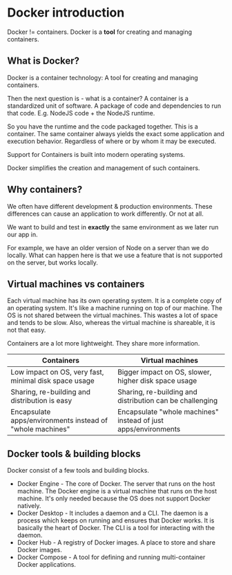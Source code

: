 # Docker introduction

Docker != containers. Docker is a **tool** for creating and managing containers.

## What is Docker?
Docker is a container technology: A tool for creating and managing containers.

Then the next question is - what is a container? A container is a standardized unit of software.
A package of code and dependencies to run that code. E.g. NodeJS code + the NodeJS runtime.

So you have the runtime and the code packaged together. This is a container.
The same container always yields the exact some application and execution behavior.
Regardless of where or by whom it may be executed.

Support for Containers is built into modern operating systems.

Docker simplifies the creation and management of such containers.

## Why containers?
We often have different development & production environments.
These differences can cause an application to work differently. Or not at all.

We want to build and test in **exactly** the same environment as we later run our app in.

For example, we have an older version of Node on a server than we do locally. 
What can happen here is that we use a feature that is not supported on the server, but works locally.

## Virtual machines vs containers
Each virtual machine has its own operating system.
It is a complete copy of an operating system.
It's like a machine running on top of our machine.
The OS is not shared between the virtual machines.
This wastes a lot of space and tends to be slow.
Also, whereas the virtual machine is shareable, it is not that easy.

Containers are a lot more lightweight. They share more information.

| Containers                                                | Virtual machines                                               |
|-----------------------------------------------------------|----------------------------------------------------------------|
| Low impact on OS, very fast, minimal disk space usage     | Bigger impact on OS, slower, higher disk space usage           |
| Sharing, re-building and distribution is easy             | Sharing, re-building and distribution can be challenging       |
| Encapsulate apps/environments instead of "whole machines" | Encapsulate "whole machines" instead of just apps/environments |

## Docker tools & building blocks

Docker consist of a few tools and building blocks.
* Docker Engine - The core of Docker. The server that runs on the host machine.
The Docker engine is a virtual machine that runs on the host machine. 
It's only needed because the OS does not support Docker natively.
* Docker Desktop - It includes a daemon and a CLI. 
The daemon is a process which keeps on running and ensures that Docker works.
It is basically the heart of Docker. The CLI is a tool for interacting with the daemon.
* Docker Hub - A registry of Docker images. A place to store and share Docker images.
* Docker Compose - A tool for defining and running multi-container Docker applications.